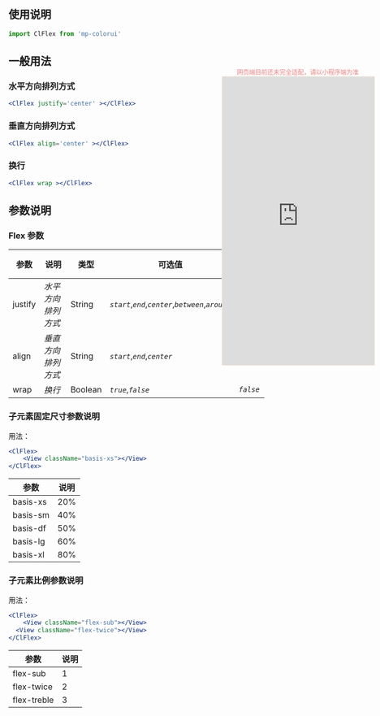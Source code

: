 ## 使用说明

```jsx
import ClFlex from 'mp-colorui'
```



## 一般用法

### 水平方向排列方式

```jsx
<ClFlex justify='center' ></ClFlex>
```

### 垂直方向排列方式

```jsx
<ClFlex align='center' ></ClFlex>
```

### 换行

```jsx
<ClFlex wrap ></ClFlex>
```



## 参数说明

### Flex 参数

| 参数    | 说明               | 类型    | 可选值                                              | 默认值    |
| ------- | ------------------ | ------- | --------------------------------------------------- | --------- |
| justify | *水平方向排列方式* | String  | *`start`*,*`end`*,*`center`*,*`between`*,*`around`* | *`start`* |
| align   | *垂直方向排列方式* | String  | *`start`*,*`end`*,*`center`*                        | *`start`* |
| wrap    | *换行*             | Boolean | *`true`*,*`false`*                                  | *`false`* |

### 子元素固定尺寸参数说明

用法：

```jsx
<ClFlex>
	<View className="basis-xs"></View>
</ClFlex>
```



| 参数     | 说明 |
| -------- | ---- |
| basis-xs | 20%  |
| basis-sm | 40%  |
| basis-df | 50%  |
| basis-lg | 60%  |
| basis-xl | 80%  |

### 子元素比例参数说明

用法：

```jsx
<ClFlex>
	<View className="flex-sub"></View>
  <View className="flex-twice"></View>
</ClFlex>
```

| 参数        | 说明 |
| ----------- | ---- |
| flex-sub    | 1    |
| flex-twice  | 2    |
| flex-treble | 3    |


<div style="position: fixed; right:10px; top: 5%">
<div style="width: 300px; color: lightcoral; font-size: 12px; word-break: break-all; white-space: normal; display: flex;justify-content: center">网页端目前还未完全适配，请以小程序端为准</div>
<iframe style="border: 1px solid antiquewhite" src="https://www.yysssl.com.cn/#/pages/components/flex/index" height="568" width="300"></iframe>
</div>
